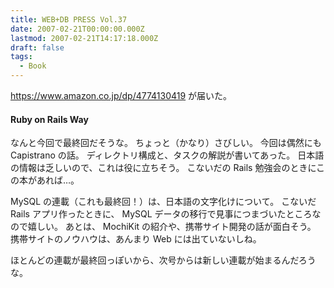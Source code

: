 ```yaml
---
title: WEB+DB PRESS Vol.37
date: 2007-02-21T00:00:00.000Z
lastmod: 2007-02-21T14:17:18.000Z
draft: false
tags:
  - Book
---
```


<https://www.amazon.co.jp/dp/4774130419> が届いた。

#### Ruby on Rails Way

なんと今回で最終回だそうな。 ちょっと（かなり）さびしい。 今回は偶然にも Capistrano の話。 ディレクトリ構成と、タスクの解説が書いてあった。 日本語の情報は乏しいので、これは役に立ちそう。 こないだの Rails 勉強会のときにこの本があれば…。

MySQL の連載（これも最終回！）は、日本語の文字化けについて。 こないだ Rails アプリ作ったときに、 MySQL データの移行で見事につまづいたところなので嬉しい。 あとは、 MochiKit の紹介や、携帯サイト開発の話が面白そう。 携帯サイトのノウハウは、あんまり Web には出ていないしね。

ほとんどの連載が最終回っぽいから、次号からは新しい連載が始まるんだろうな。
